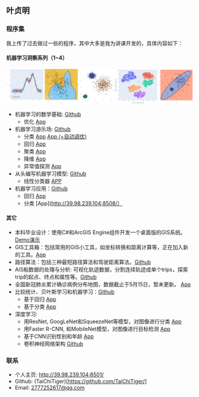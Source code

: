 ## 叶贞明
### 程序集
我上传了过去做过一些的程序，其中大多是我为讲课开发的，具体内容如下：
#### 机器学习洞察系列（1~4）
<kbd><img title="分类" src="https://github.com/TaiChiTiger/machine-learning-playground/blob/master/images/ml_tasks.jpg"></kbd><br/>

- 机器学习的数学基础: [Github](https://github.com/TaiChiTiger/math-for-machine-learning---Machine-Learning-Insight-1)
  - 优化 [App](http://39.98.239.104:8502/)
- 机器学习游乐场: [Github](https://github.com/TaiChiTiger/machine-learning-playground---Machine-Learning-Insight-2)
  - 分类 [App](http://39.98.239.104:8504/) [App (+自动调优)](http://39.98.239.104:8522/)
  - 回归 [App](http://39.98.239.104:8505/)
  - 聚类 [App](http://39.98.239.104:8506/)
  - 降维 [App](http://39.98.239.104:8510/)
  - 异常值探测 [App](http://39.98.239.104:8509/)
- 从头编写机器学习模型: [Github](https://github.com/TaiChiTiger/machine-learning-from-scratch---Machine-Learning-Insight-3)
  - 线性分类器 [APP](http://39.98.239.104:8503/)
- 机器学习应用：[Github](https://github.com/TaiChiTiger/the-application-of-machine-learning---Machine-Learning-Insight-4)
  - 回归 [App](http://39.98.239.104:8507/)
  - 分类 [App](http://39.98.239.104:8508/）

#### 其它
- 本科毕业设计：使用C#和ArcGIS Engine组件开发一个桌面版的GIS系统。[Demo演示](https://v.qq.com/x/page/h0615ydvs8k.html)
- GIS工具箱：包括常用的GIS小工具，如坐标转换和距离计算等，正在加入新的工具。[App](http://39.98.239.104:8517/)
- 路径算法：包括三种最短路径算法和驾驶距离算法。[Github](https://github.com/TaiChiTiger/routing/tree/master)
- AIS船数据的处理与分析: 可视化轨迹数据，分割连续轨迹成单个trips，探索trip的起点、终点和属性等。[Github](https://github.com/TaiChiTiger/ais)
- 全国新冠肺炎累计确诊病例分布地图，数据截止于5月15日，暂未更新。 [App](http://39.98.239.104/)
- 比较统计、贝叶斯学习和机器学习：[Github](https://github.com/TaiChiTiger/ml-vs-statistics-vs-bayes)
  - 基于回归 [App](http://39.98.239.104:8518/)
  - 基于分类 [App](http://39.98.239.104:8519/)
- 深度学习:
  - 用ResNet, GoogLeNet和SqueezeNet等模型，对图像进行分类 [App](http://39.98.239.104:8511)
  - 用Faster R-CNN, 和MobileNet模型，对图像进行目标检测 [App](http://39.98.239.104:8512)
  - 基于CNN识别性别和年龄 [App](http://39.98.239.104:8513)
  - 卷积神经网络架构 [Github](https://github.com/TaiChiTiger/cnn-architectures)


### 联系
- 个人主页: http://39.98.239.104:8501/
- Github: (TaiChiTiger)[https://github.com/TaiChiTiger/]
- Email: 2777252617@qq.com
